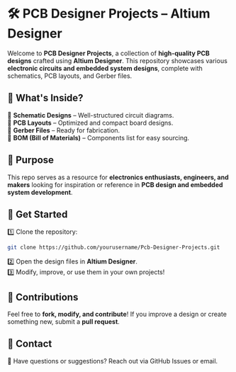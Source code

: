 
# 🛠️ PCB Designer Projects – Altium Designer  

Welcome to **PCB Designer Projects**, a collection of **high-quality PCB designs** crafted using **Altium Designer**. This repository showcases various **electronic circuits and embedded system designs**, complete with schematics, PCB layouts, and Gerber files.  

## 📌 What's Inside?  
🔹 **Schematic Designs** – Well-structured circuit diagrams.  
🔹 **PCB Layouts** – Optimized and compact board designs.  
🔹 **Gerber Files** – Ready for fabrication.  
🔹 **BOM (Bill of Materials)** – Components list for easy sourcing.  

## 🎯 Purpose  
This repo serves as a resource for **electronics enthusiasts, engineers, and makers** looking for inspiration or reference in **PCB design and embedded system development**.  

## 🚀 Get Started  
1️⃣ Clone the repository:  
```bash
git clone https://github.com/yourusername/Pcb-Designer-Projects.git
```  
2️⃣ Open the design files in **Altium Designer**.  
3️⃣ Modify, improve, or use them in your own projects!  

## 🤝 Contributions  
Feel free to **fork, modify, and contribute**! If you improve a design or create something new, submit a **pull request**.  

## 📩 Contact  
📧 Have questions or suggestions? Reach out via GitHub Issues or email.  


